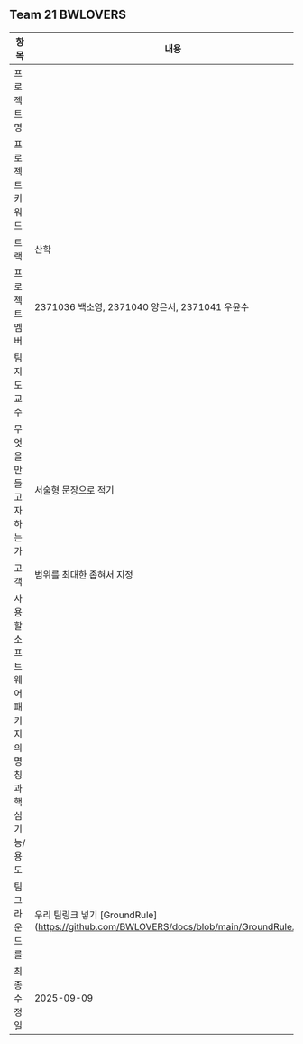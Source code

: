## Team 21  BWLOVERS
|항목|내용|
|---|---|
|프로젝트명|    |
|프로젝트 키워드|    |
|트랙|  산학 |
|프로젝트 멤버| 2371036 백소영, 2371040 양은서, 2371041 우윤수 |
|팀지도교수| |
|무엇을 만들고자 하는가| 서술형 문장으로 적기  |
|고객|  범위를 최대한 좁혀서 지정   |
|사용할 소프트웨어 패키지의 명칭과 핵심기능/용도|   |
|팀그라운드룰| 우리 팀링크 넣기 [GroundRule] (https://github.com/BWLOVERS/docs/blob/main/GroundRule.md) |
|최종수정일| 2025-09-09  |
